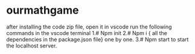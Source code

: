 # ourmathgame
after installing the code zip file, open it in vscode 
run the following commands in the vscode terminal
1.# Npm init
2.# Npm i { all the dependencies in the package.json file} one by one.
3.# Npm start to start the localhost server.
